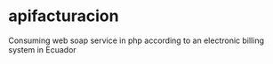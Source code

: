 # apifacturacion 
Consuming web soap service in php according to an electronic billing system in Ecuador
